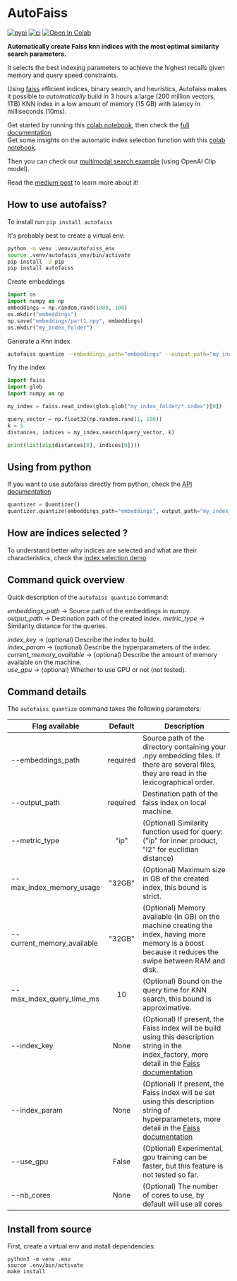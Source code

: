 # AutoFaiss

[![pypi](https://img.shields.io/pypi/v/autofaiss.svg)](https://pypi.python.org/pypi/autofaiss)
[![ci](https://github.com/criteo/autofaiss/workflows/Continuous%20integration/badge.svg)](https://github.com/criteo/autofaiss/actions?query=workflow%3A%22Continuous+integration%22)
[![Open In Colab](https://colab.research.google.com/assets/colab-badge.svg)](https://colab.research.google.com/github/criteo/autofaiss/blob/master/docs/notebooks/autofaiss_getting_started.ipynb)

**Automatically create Faiss knn indices with the most optimal similarity search parameters.**

It selects the best indexing parameters to achieve the highest recalls given memory and query speed constraints.

Using [faiss](https://github.com/facebookresearch/faiss) efficient indices, binary search, and heuristics, Autofaiss makes it possible to *automatically* build in 3 hours a large (200 million vectors, 1TB) KNN index in a low amount of memory (15 GB) with latency in milliseconds (10ms).

Get started by running this [colab notebook](https://colab.research.google.com/github/criteo/autofaiss/blob/master/docs/notebooks/autofaiss_getting_started.ipynb), then check the [full documentation](https://criteo.github.io/autofaiss).  
Get some insights on the automatic index selection function with this [colab notebook](https://colab.research.google.com/github/criteo/autofaiss/blob/master/docs/notebooks/autofaiss_index_selection_demo.ipynb).

Then you can check our [multimodal search example](https://colab.research.google.com/github/criteo/autofaiss/blob/master/docs/notebooks/autofaiss_multimodal_search.ipynb) (using OpenAI Clip model).

Read the [medium post](https://medium.com/criteo-engineering/introducing-autofaiss-an-automatic-k-nearest-neighbor-indexing-library-at-scale-c90842005a11) to learn more about it!

## How to use autofaiss?

To install run `pip install autofaiss`

It's probably best to create a virtual env:
``` bash
python -m venv .venv/autofaiss_env
source .venv/autofaiss_env/bin/activate
pip install -U pip
pip install autofaiss
```


Create embeddings
``` python
import os
import numpy as np
embeddings = np.random.rand(1000, 100)
os.mkdir("embeddings")
np.save("embeddings/part1.npy", embeddings)
os.mkdir("my_index_folder")
```

Generate a Knn index
``` bash
autofaiss quantize --embeddings_path="embeddings" --output_path="my_index_folder" --metric_type="ip"
```

Try the index
``` python
import faiss
import glob
import numpy as np

my_index = faiss.read_index(glob.glob("my_index_folder/*.index")[0])

query_vector = np.float32(np.random.rand(1, 100))
k = 5
distances, indices = my_index.search(query_vector, k)

print(list(zip(distances[0], indices[0])))
```

## Using from python

If you want to use autofaiss directly from python, check the [API documentation](https://criteo.github.io/autofaiss/API/api.html)

```python
quantizer = Quantizer()
quantizer.quantize(embeddings_path="embeddings", output_path="my_index_folder", max_index_memory_usage="4G", current_memory_available="4G")
```

## How are indices selected ?

To understand better why indices are selected and what are their characteristics, check the [index selection demo](https://colab.research.google.com/github/criteo/autofaiss/blob/master/docs/notebooks/autofaiss_index_selection_demo.ipynb)

## Command quick overview
Quick description of the `autofaiss quantize` command:

*embeddings_path*           -> Source path of the embeddings in numpy.  
*output_path*               -> Destination path of the created index.
*metric_type*               -> Similarity distance for the queries.  

*index_key*                 -> (optional) Describe the index to build.  
*index_param*               -> (optional) Describe the hyperparameters of the index.  
*current_memory_available*  -> (optional) Describe the amount of memory available on the machine.  
*use_gpu*                   -> (optional) Whether to use GPU or not (not tested).  

## Command details

The `autofaiss quantize` command takes the following parameters:

| Flag available             |  Default | Description                                                                                                                                                                                                                                               |
|----------------------------|:--------:|-----------------------------------------------------------------------------------------------------------------------------------------------------------------------------------------------------------------------------------------------------------|
| --embeddings_path          | required | Source path of the directory containing your .npy embedding files. If there are several files, they are read in the lexicographical order.                                                                                                                |
| --output_path              | required | Destination path of the faiss index on local machine.                                                                                                                                                                                                     |
| --metric_type              |   "ip"   | (Optional) Similarity function used for query: ("ip" for inner product, "l2" for euclidian distance)                                                                                                                                                                                                            |
| --max_index_memory_usage   |  "32GB"  | (Optional) Maximum size in GB of the created index, this bound is strict.                                                                                                                        |
| --current_memory_available |  "32GB"  | (Optional) Memory available (in GB) on the machine creating the index, having more memory is a boost because it reduces the swipe between RAM and disk.                                                                               |
| --max_index_query_time_ms  |    10    | (Optional) Bound on the query time for KNN search, this bound is approximative.                                                                                                                                   |
| --index_key                |   None   | (Optional) If present, the Faiss index will be build using this description string in the index_factory, more detail in the [Faiss documentation](https://github.com/facebookresearch/faiss/wiki/The-index-factory)
| --index_param              |   None   | (Optional) If present, the Faiss index will be set using this description string of hyperparameters, more detail in the [Faiss documentation](https://github.com/facebookresearch/faiss/wiki/Index-IO,-cloning-and-hyper-parameter-tuning) |
| --use_gpu                  |   False  | (Optional) Experimental, gpu training can be faster, but this feature is not tested so far.                                                                                                                                         |
| --nb_cores                  |   None  | (Optional) The number of cores to use, by default will use all cores                                                                                                                                         |

## Install from source

First, create a virtual env and install dependencies:
```
python3 -m venv .env
source .env/bin/activate
make install
```


